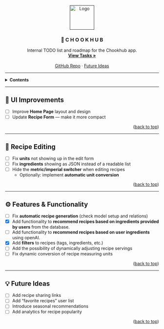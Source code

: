 <div id="top"></div>

<br />
<div align="center">
  <a href="">
    <img src="docs/images/chookhub-logo.svg" alt="Logo" width="80" height="80">
  </a>

  <h3 align="center">🐔 C H O O K H U B</h3>

  <p align="center">
    Internal TODO list and roadmap for the Chookhub app.
    <br />
    <a href="#todo-list"><strong>View Tasks »</strong></a>
    <br />
    <br />
    <a href="https://github.com/LauraMalinaBenchea/CookHub">GitHub Repo</a>
    ·
    <a href="#future-ideas">Future Ideas</a>
  </p>
</div>

---

<details>
  <summary><strong>Contents</strong></summary>
  <ol>
    <li><a href="#ui-improvements">UI Improvements</a></li>
    <li><a href="#recipe-editing">Recipe Editing</a></li>
    <li><a href="#features--functionality">Features & Functionality</a></li>
    <li><a href="#future-ideas">Future Ideas</a></li>
  </ol>
</details>

---

## 🧩 UI Improvements

- [ ] Improve **Home Page** layout and design
- [ ] Update **Recipe Form** — make it more compact

<p align="right">(<a href="#top">back to top</a>)</p>

---

## 🍳 Recipe Editing

- [ ] Fix **units** not showing up in the edit form
- [ ] Fix **ingredients** showing as JSON instead of a readable list
- [ ] Hide the **metric/imperial switcher** when editing recipes
  - Optionally: implement **automatic unit conversion**

<p align="right">(<a href="#top">back to top</a>)</p>

---

## ⚙️ Features & Functionality

- [ ] Fix **automatic recipe generation** (check model setup and relations)
- [x] Add functionality to **recommend recipes based on ingredients provided by users** from the database.
- [ ] Add functionality to **recommend recipes based on user ingredients** using openAI.
- [x] Add **filters** to recipes (tags, ingredients, etc.)
- [ ] Add the possibility of dynamically adjusting recipe servings
- [ ] Fix dynamic conversion of recipe measuring units

<p align="right">(<a href="#top">back to top</a>)</p>

---

## 💡 Future Ideas

- [ ] Add recipe sharing links
- [ ] Add “favorite recipes” user list
- [ ] Introduce seasonal recommendations
- [ ] Add analytics for recipe popularity

<p align="right">(<a href="#top">back to top</a>)</p>
